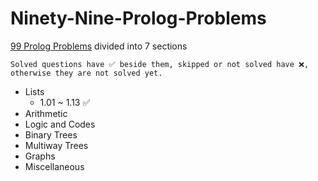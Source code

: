 # Ninety-Nine-Prolog-Problems

[99 Prolog Problems](https://sites.google.com/site/prologsite/prolog-problems) divided into 7 sections

`Solved questions have ✅ beside them, skipped or not solved have ❌, otherwise they are not solved yet.`

* Lists
    * 1.01 ~ 1.13 ✅
* Arithmetic
* Logic and Codes
* Binary Trees
* Multiway Trees
* Graphs
* Miscellaneous